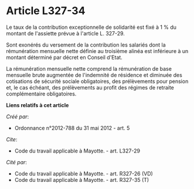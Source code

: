# Article L327-34

Le taux de la contribution exceptionnelle de solidarité est fixé à 1 % du montant de l'assiette prévue à l'article L.
327-29. 

Sont exonérés du versement de la contribution les salariés dont la rémunération mensuelle nette définie au troisième alinéa
est inférieure à un montant déterminé par décret en Conseil d'Etat. 

La rémunération mensuelle nette comprend la rémunération de base mensuelle brute augmentée de l'indemnité de résidence et
diminuée des cotisations de sécurité sociale obligatoires, des prélèvements pour pension et, le cas échéant, des prélèvements
au profit des régimes de retraite complémentaire obligatoires.

**Liens relatifs à cet article**

_Créé par_:

  - Ordonnance n°2012-788 du 31 mai 2012 - art. 5

_Cite_:

  - Code du travail applicable à Mayotte. - art. L327-29

_Cité par_:

  - Code du travail applicable à Mayotte. - art. R327-26 (VD)
  - Code du travail applicable à Mayotte. - art. R327-35 (T)
